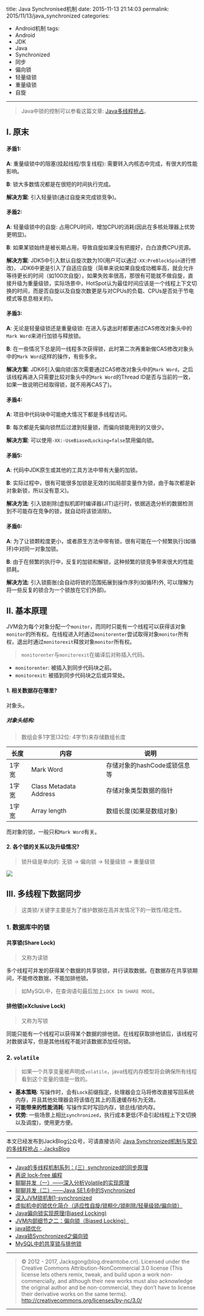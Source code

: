 title: Java Synchronised机制
date: 2015-11-13 21:14:03
permalink: 2015/11/13/java_synchronized
categories:
- Android机制
tags:
- Android
- JDK
- Java
- Synchronized
- 同步
- 偏向锁
- 轻量级锁
- 重量级锁
- 自旋

---

> Java中锁的控制可以参看这篇文章: [Java多线程抢占](http://blog.dreamtobe.cn/2015/03/25/Java多线程抢占/)。

## I. 原末

#### 矛盾1:

**A**: 重量级锁中的阻塞(挂起线程/恢复线程): 需要转入内核态中完成，有很大的性能影响。

**B**: 锁大多数情况都是在很短的时间执行完成。

**解决方案**: 引入轻量锁(通过自旋来完成锁竞争)。

<!-- more -->

#### 矛盾2:

**A**: 轻量级锁中的自旋: 占用CPU时间，增加CPU的消耗(因此在多核处理器上优势更明显)。

**B**: 如果某锁始终是被长期占用，导致自旋如果没有把握好，白白浪费CPU资源。

**解决方案**: JDK5中引入默认自旋次数为10(用户可以通过`-XX:PreBlockSpin`进行修改)， JDK6中更是引入了自适应自旋（简单来说如果自旋成功概率高，就会允许等待更长的时间（如100次自旋），如果失败率很高，那很有可能就不做自旋，直接升级为重量级锁，实际场景中，HotSpot认为最佳时间应该是一个线程上下文切换的时间，而是否自旋以及自旋次数更是与对CPUs的负载、CPUs是否处于节电模式等息息相关的)。

#### 矛盾3:

**A**: 无论是轻量级锁还是重量级锁: 在进入与退出时都要通过CAS修改对象头中的`Mark Word`来进行加锁与释放锁。

**B**: 在一些情况下总是同一线程多次获得锁，此时第二次再重新做CAS修改对象头中的`Mark Word`这样的操作，有些多余。

**解决方案**: JDK6引入偏向锁(首次需要通过CAS修改对象头中的`Mark Word`，之后该线程再进入只需要比较对象头中的`Mark Word`的Thread ID是否与当前的一致，如果一致说明已经取得锁，就不用再CAS了)。

#### 矛盾4:

**A**: 项目中代码块中可能绝大情况下都是多线程访问。

**B**: 每次都是先偏向锁然后过渡到轻量锁，而偏向锁能用到的又很少。

**解决方案**: 可以使用`-XX:-UseBiasedLocking=false`禁用偏向锁。

#### 矛盾5:

**A**: 代码中JDK原生或其他的工具方法中带有大量的加锁。

**B**: 实际过程中，很有可能很多加锁是无效的(如局部变量作为锁，由于每次都是新对象新锁，所以没有意义)。

**解决方法**: 引入锁削除(虚拟机即时编译器(JIT)运行时，依据逃逸分析的数据检测到不可能存在竞争的锁，就自动将该锁消除)。

#### 矛盾6:

**A**: 为了让锁颗粒度更小，或者原生方法中带有锁，很有可能在一个频繁执行(如循环)中对同一对象加锁。

**B**: 由于在频繁的执行中，反复的加锁和解锁，这种频繁的锁竞争带来很大的性能损耗。

**解决方法**: 引入锁膨胀(会自动将锁的范围拓展到操作序列(如循环)外, 可以理解为将一些反复的锁合为一个锁放在它们外部)。


## II. 基本原理

JVM会为每个对象分配一个`monitor`，而同时只能有一个线程可以获得该对象`monitor`的所有权。在线程进入时通过`monitorenter`尝试取得对象`monitor`所有权，退出时通过`monitorexit`释放对象`monitor`所有权。

> `monitorenter`与`monitorexit`在编译后对称插入代码。

- `monitorenter`: 被插入到同步代码块之前。
- `monitorexit`: 被插到同步代码块之后或异常处。


#### 1. 相关数据存在哪里?

对象头。

##### 对象头结构:
> 数组会多1字宽(32位: 4字节)来存储数组长度

长度 | 内容 | 说明
-|-|-
1字宽 | Mark Word | 存储对象的hashCode或锁信息等
1字宽 | Class Metadata Address | 存储对象类型数据的指针
1字宽 | Array length | 数组长度(如果是数组对象)

而对象的锁，一般只和`Mark Word`有关。

#### 2. 各个锁的关系以及升级情况?

> 锁升级是单向的: 无锁 -> 偏向锁 -> 轻量级锁 -> 重量级锁

![](/img/java_synchronized.png)

## III. 多线程下数据同步

> 这类锁/关键字主要是为了维护数据在高并发情况下的一致性/稳定性。

### 1. 数据库中的锁

#### 共享锁(Share Lock)

> 又称为读锁

多个线程可并发的获得某个数据的共享锁锁，并行读取数据。在数据存在共享锁期间，不能修改数据，不能加排他锁。

> 如MySQL中，在查询语句最后加上`LOCK IN SHARE MODE`。

#### 排他锁(eXclusive Lock)

> 又称为写锁

同能只能有一个线程可以获得某个数据的排他锁。在线程获取排他锁后，该线程可对数据读写，但是其他线程不能对该数据添加任何锁。

### 2. `volatile`

> 如果一个共享变量被声明成`volatile`，java线程内存模型将会确保所有线程看到这个变量的值是一致的。

- **基本策略**: 写操作时，会有`Lock`前缀指定，处理器会立马将修改直接写回系统内存，并且其他处理器会将该值在其上的高速缓存标为无效。
- **可能带来的性能消耗**: 写操作实时写回内存，锁总线/锁内存。
- **优势**: 一些场景上相比`synchronized`，执行成本更低(不会引起线程上下文切换以及调度)，使用更方便。

---

本文已经发布到JackBlog公众号，可请直接访问: [Java Synchronized机制与常见的多线程抢占 - JacksBlog](https://mp.weixin.qq.com/s?__biz=MzIyMjQxMzAzOA==&mid=2247483673&idx=1&sn=cc20b1149e9ffed649dd00d8737e6a08)

---

- [Java的多线程机制系列：(三）synchronized的同步原理](http://www.cnblogs.com/mengheng/p/3491304.html)
- [再说 lock-free 编程](http://www.cnblogs.com/lucifer1982/archive/2009/04/08/1431992.html)
- [聊聊并发（一）——深入分析Volatile的实现原理](http://www.infoq.com/cn/articles/ftf-java-volatile)
- [聊聊并发（二）——Java SE1.6中的Synchronized](http://www.infoq.com/cn/articles/java-se-16-synchronized)
- [深入JVM锁机制1-synchronized](http://blog.csdn.net/chen77716/article/details/6618779)
- [虚拟机中的锁优化简介（适应性自旋/锁粗化/锁削除/轻量级锁/偏向锁）](http://icyfenix.iteye.com/blog/1018932)
- [Java偏向锁实现原理(Biased Locking)](http://my.oschina.net/u/140462/blog/490897)
- [JVM内部细节之二：偏向锁（Biased Locking）](http://www.cnblogs.com/javaminer/p/3892288.html)
- [java锁优化](http://luojinping.com/2015/07/09/java锁优化/)
- [Java锁Synchronized之偏向锁](http://blog.sina.com.cn/s/blog_c038e9930102v2hs.html)
- [MySQL中的共享锁与排他锁](http://www.hollischuang.com/archives/923)


---

> © 2012 - 2017, Jacksgong(blog.dreamtobe.cn). Licensed under the Creative Commons Attribution-NonCommercial 3.0 license (This license lets others remix, tweak, and build upon a work non-commercially, and although their new works must also acknowledge the original author and be non-commercial, they don’t have to license their derivative works on the same terms). http://creativecommons.org/licenses/by-nc/3.0/

---
